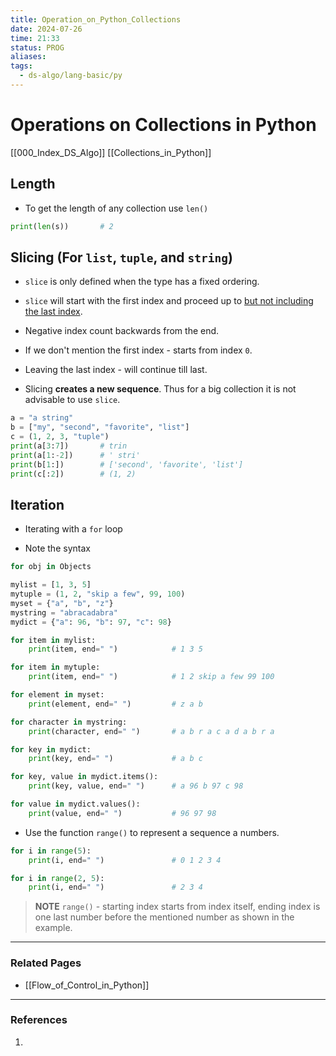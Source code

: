 ```yaml
---
title: Operation_on_Python_Collections
date: 2024-07-26
time: 21:33
status: PROG
aliases: 
tags:
  - ds-algo/lang-basic/py
---
```

# Operations on Collections in Python

[[000_Index_DS_Algo]]
[[Collections_in_Python]]

## Length

- To get the length of any collection use `len()`

```python
print(len(s))       # 2
```

## Slicing (For `list`, `tuple`, and `string`)

- `slice` is only defined when the type has a fixed ordering.

- `slice` will start with the first index and proceed up to <u>but not including the last index</u>.

- Negative index count backwards from the end.

- If we don't mention the first index  - starts from index `0`.

- Leaving the last index - will continue till last.

- Slicing **creates a new sequence**. Thus for a big collection it is not advisable to use `slice`.

```python
a = "a string"
b = ["my", "second", "favorite", "list"]
c = (1, 2, 3, "tuple")
print(a[3:7])       # trin
print(a[1:-2])      # ' stri'
print(b[1:])        # ['second', 'favorite', 'list']
print(c[:2])        # (1, 2)
```

## Iteration

- Iterating with a `for` loop

-  Note the syntax

```python
for obj in Objects
```

```python
mylist = [1, 3, 5]
mytuple = (1, 2, "skip a few", 99, 100)
myset = {"a", "b", "z"}
mystring = "abracadabra"
mydict = {"a": 96, "b": 97, "c": 98}

for item in mylist:
    print(item, end=" ")            # 1 3 5

for item in mytuple:
    print(item, end=" ")            # 1 2 skip a few 99 100

for element in myset:
    print(element, end=" ")         # z a b

for character in mystring:
    print(character, end=" ")       # a b r a c a d a b r a

for key in mydict:
    print(key, end=" ")             # a b c

for key, value in mydict.items():
    print(key, value, end=" ")      # a 96 b 97 c 98

for value in mydict.values():
    print(value, end=" ")           # 96 97 98
```

- Use the function `range()` to represent a sequence a numbers.

```python
for i in range(5):
    print(i, end=" ")               # 0 1 2 3 4

for i in range(2, 5):
    print(i, end=" ")               # 2 3 4
```

> **NOTE**
>  `range()` - starting index starts from index itself, ending index is one last number before
>   the mentioned number as shown in the example.

---
### Related Pages

- [[Flow_of_Control_in_Python]]

---
### References

1. 
